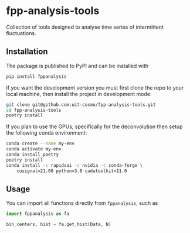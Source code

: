 # fpp-analysis-tools
Collection of tools designed to analyse time series of intermittent fluctuations.

## Installation
The package is published to PyPI and can be installed with
```sh
pip install fppanalysis
```

If you want the development version you must first clone the repo to your local machine,
then install the project in development mode:

```sh
git clone git@github.com:uit-cosmo/fpp-analysis-tools.git
cd fpp-analysis-tools
poetry install
```

If you plan to use the GPUs, specifically for the deconvolution then setup the following conda environment:
```sh
conda create --name my-env
conda activate my-env
conda install poetry 
poetry install
conda install -c rapidsai -c nvidia -c conda-forge \
    cusignal=21.08 python=3.8 cudatoolkit=11.0
```

## Usage
You can import all functions directly from `fppanalysis`, such as

```Python
import fppanalysis as fa

bin_centers, hist = fa.get_hist(Data, N)
```
